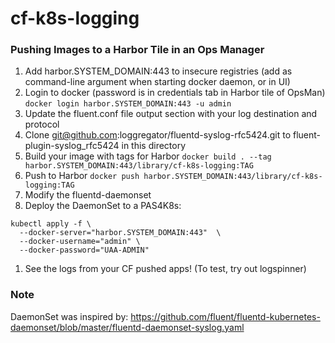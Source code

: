 # cf-k8s-logging

### Pushing Images to a Harbor Tile in an Ops Manager

1. Add harbor.SYSTEM_DOMAIN:443 to insecure registries (add as command-line argument when starting docker daemon, or in UI)
1. Login to docker (password is in credentials tab in Harbor tile of OpsMan)
   `docker login harbor.SYSTEM_DOMAIN:443 -u admin`
1. Update the fluent.conf file output section with your log destination and protocol
1. Clone git@github.com:loggregator/fluentd-syslog-rfc5424.git to fluent-plugin-syslog_rfc5424 in this directory
1. Build your image with tags for Harbor
   `docker build . --tag harbor.SYSTEM_DOMAIN:443/library/cf-k8s-logging:TAG`
1. Push to Harbor
   `docker push harbor.SYSTEM_DOMAIN:443/library/cf-k8s-logging:TAG`
1. Modify the fluentd-daemonset
1. Deploy the DaemonSet to a PAS4K8s:
```
kubectl apply -f \
  --docker-server="harbor.SYSTEM_DOMAIN:443"  \
  --docker-username="admin" \
  --docker-password="UAA-ADMIN"
```
1. See the logs from your CF pushed apps! (To test, try out logspinner)

### Note

DaemonSet was inspired by: https://github.com/fluent/fluentd-kubernetes-daemonset/blob/master/fluentd-daemonset-syslog.yaml
